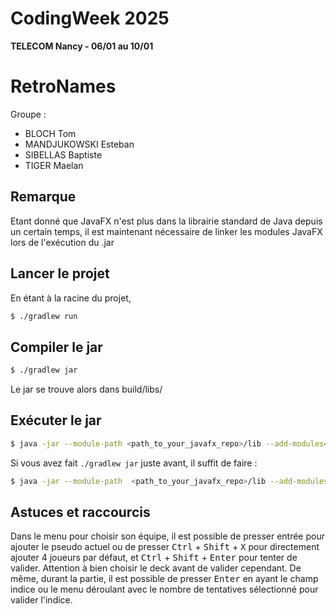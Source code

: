 # CodingWeek 2025
**TELECOM Nancy - 06/01 au 10/01**

# RetroNames

Groupe : 
- BLOCH Tom
- MANDJUKOWSKI Esteban
- SIBELLAS Baptiste
- TIGER Maelan

## Remarque

Etant donné que JavaFX n'est plus dans la librairie standard de Java depuis un certain temps, il est maintenant nécessaire de linker les modules JavaFX lors de l'exécution du .jar

## Lancer le projet 
En étant à la racine du projet,
```bash
$ ./gradlew run
```

## Compiler le jar
```bash
$ ./gradlew jar
```
Le jar se trouve alors dans build/libs/

## Exécuter le jar 
```bash
$ java -jar --module-path <path_to_your_javafx_repo>/lib --add-modules=javafx.base,javafx.controls,javafx.fxml <path_to_your_app>.jar
```

Si vous avez fait `./gradlew jar` juste avant, il suffit de faire : 
```bash
$ java -jar --module-path  <path_to_your_javafx_repo>/lib --add-modules=javafx.base,javafx.controls,javafx.fxml  build/libs/grp24.jar
```

## Astuces et raccourcis
Dans le menu pour choisir son équipe, il est possible de presser entrée pour ajouter le pseudo actuel ou de presser <kbd>Ctrl</kbd> + <kbd>Shift</kbd> + <kbd>X</kbd>  pour directement ajouter 4 joueurs par défaut, et <kbd>Ctrl</kbd> + <kbd>Shift</kbd> + <kbd>Enter</kbd> pour tenter de valider. Attention à bien choisir le deck avant de valider cependant.
De même, durant la partie, il est possible de presser <kbd>Enter</kbd>  en ayant le champ indice ou le menu déroulant avec le nombre de tentatives sélectionné pour valider l'indice.